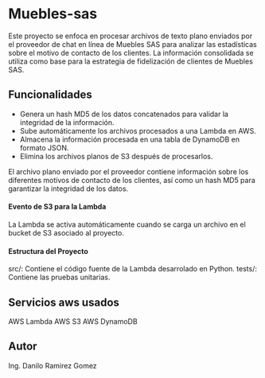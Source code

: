 # Muebles-sas

Este proyecto se enfoca en procesar archivos de texto plano enviados por el proveedor de chat en línea de Muebles SAS para analizar las estadísticas sobre el motivo de contacto de los clientes. La información consolidada se utiliza como base para la estrategia de fidelización de clientes de Muebles SAS.

## Funcionalidades

- Genera un hash MD5 de los datos concatenados para validar la integridad de la información.
- Sube automáticamente los archivos procesados a una Lambda en AWS.
- Almacena la información procesada en una tabla de DynamoDB en formato JSON.
- Elimina los archivos planos de S3 después de procesarlos.

El archivo plano enviado por el proveedor contiene información sobre los diferentes motivos de contacto de los clientes, así como un hash MD5 para garantizar la integridad de los datos.

#### Evento de S3 para la Lambda
La Lambda se activa automáticamente cuando se carga un archivo en el bucket de S3 asociado al proyecto.

#### Estructura del Proyecto
src/: Contiene el código fuente de la Lambda desarrolado en Python.
tests/: Contiene las pruebas unitarias.

## Servicios aws usados
AWS Lambda
AWS S3
AWS DynamoDB

## Autor
Ing. Danilo Ramirez Gomez